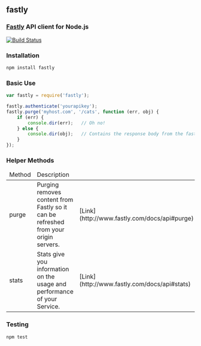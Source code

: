 ## fastly
### [Fastly](http://www.fastly.com) API client for Node.js

[![Build Status](https://secure.travis-ci.org/thisandagain/fastly.png)](http://travis-ci.org/thisandagain/fastly)

### Installation
```bash
npm install fastly
```

### Basic Use
```javascript
var fastly = require('fastly');

fastly.authenticate('yourapikey');
fastly.purge('myhost.com', '/cats', function (err, obj) {
    if (err) {
        console.dir(err);   // Oh no!
    } else {
        console.dir(obj);   // Contains the response body from the fastly API
    }
});
```

### Helper Methods
<table width="100%">
    <thead>
        <tr>
            <td width="25%">Method</td>
            <td width="65%">Description</td>
            <td width="10%"></td>
        </tr>
    </thead>
    <tbody>
        <tr>
            <td>purge</td>
            <td>Purging removes content from Fastly so it can be refreshed from your origin servers.</td>
            <td>[Link](http://www.fastly.com/docs/api#purge)</td>
        </tr>
        <tr>
            <td>stats</td>
            <td>Stats give you information on the usage and performance of your Service.</td>
            <td>[Link](http://www.fastly.com/docs/api#stats)</td>
        </tr>
    </tbody>
</table>

### Testing
```bash
npm test
```